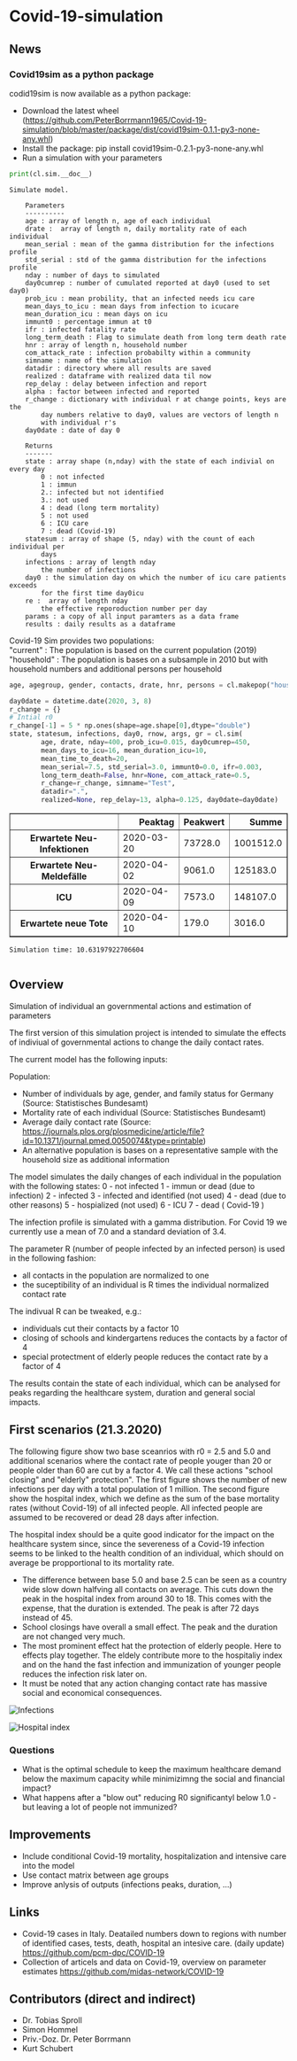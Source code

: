 # Covid-19-simulation

## News

### Covid19sim as a python package
codid19sim is now available as a python package:

* Download the latest wheel (https://github.com/PeterBorrmann1965/Covid-19-simulation/blob/master/package/dist/covid19sim-0.1.1-py3-none-any.whl)
* Install the package:  pip install covid19sim-0.2.1-py3-none-any.whl
* Run a simulation with your parameters


```python
print(cl.sim.__doc__)
```

    Simulate model.
    
        Parameters
        ----------
        age : array of length n, age of each individual
        drate :  array of length n, daily mortality rate of each individual
        mean_serial : mean of the gamma distribution for the infections profile
        std_serial : std of the gamma distribution for the infections profile
        nday : number of days to simulated
        day0cumrep : number of cumulated reported at day0 (used to set day0)
        prob_icu : mean probility, that an infected needs icu care
        mean_days_to_icu : mean days from infection to icucare
        mean_duration_icu : mean days on icu
        immunt0 : percentage immun at t0
        ifr : infected fatality rate
        long_term_death : Flag to simulate death from long term death rate
        hnr : array of length n, household number
        com_attack_rate : infection probabilty within a community
        simname : name of the simulation
        datadir : directory where all results are saved
        realized : dataframe with realized data til now
        rep_delay : delay between infection and report
        alpha : factor between infected and reported
        r_change : dictionary with individual r at change points, keys are the
            day numbers relative to day0, values are vectors of length n
            with individual r's
        day0date : date of day 0
    
        Returns
        -------
        state : array shape (n,nday) with the state of each indivial on every day
            0 : not infected
            1 : immun
            2.: infected but not identified
            3.: not used
            4 : dead (long term mortality)
            5 : not used
            6 : ICU care
            7 : dead (Covid-19)
        statesum : array of shape (5, nday) with the count of each individual per
            days
        infections : array of length nday
            the number of infections
        day0 : the simulation day on which the number of icu care patients exceeds
            for the first time day0icu
        re :  array of length nday
            the effective reporoduction number per day
        params : a copy of all input paramters as a data frame
        results : daily results as a dataframe
        


Covid-19 Sim provides two populations:<br>
"current" : The population is based on the current population (2019) <br>
"household" : The population is bases on a subsample in 2010 but with household numbers and additional persons per household


```python
age, agegroup, gender, contacts, drate, hnr, persons = cl.makepop("household",1000000)
```


```python
day0date = datetime.date(2020, 3, 8)
r_change = {}
# Intial r0
r_change[-1] = 5 * np.ones(shape=age.shape[0],dtype="double")
state, statesum, infections, day0, rnow, args, gr = cl.sim(
        age, drate, nday=400, prob_icu=0.015, day0cumrep=450,
        mean_days_to_icu=16, mean_duration_icu=10,
        mean_time_to_death=20,
        mean_serial=7.5, std_serial=3.0, immunt0=0.0, ifr=0.003,
        long_term_death=False, hnr=None, com_attack_rate=0.5,
        r_change=r_change, simname="Test",
        datadir=".",
        realized=None, rep_delay=13, alpha=0.125, day0date=day0date)
```


<div>
<style scoped>
    .dataframe tbody tr th:only-of-type {
        vertical-align: middle;
    }

    .dataframe tbody tr th {
        vertical-align: top;
    }

    .dataframe thead th {
        text-align: right;
    }
</style>
<table border="1" class="dataframe">
  <thead>
    <tr style="text-align: right;">
      <th></th>
      <th>Peaktag</th>
      <th>Peakwert</th>
      <th>Summe</th>
    </tr>
  </thead>
  <tbody>
    <tr>
      <th>Erwartete Neu-Infektionen</th>
      <td>2020-03-20</td>
      <td>73728.0</td>
      <td>1001512.0</td>
    </tr>
    <tr>
      <th>Erwartete Neu-Meldefälle</th>
      <td>2020-04-02</td>
      <td>9061.0</td>
      <td>125183.0</td>
    </tr>
    <tr>
      <th>ICU</th>
      <td>2020-04-09</td>
      <td>7573.0</td>
      <td>148107.0</td>
    </tr>
    <tr>
      <th>Erwartete neue Tote</th>
      <td>2020-04-10</td>
      <td>179.0</td>
      <td>3016.0</td>
    </tr>
  </tbody>
</table>
</div>


    Simulation time: 10.63197922706604



```python

```



## Overview
Simulation of individual an governmental actions and estimation of parameters

The first version of this simulation project is intended to simulate the effects of indiviual of governmental actions to change the daily contact rates. 

The current model has the following inputs: 

Population: 
- Number of individuals by age, gender, and family status for Germany  (Source: Statistisches Bundesamt)
- Mortality rate of each individual (Source: Statistisches Bundesamt)
- Average daily contact rate (Source: https://journals.plos.org/plosmedicine/article/file?id=10.1371/journal.pmed.0050074&type=printable)
- An alternative population is bases on a representative sample with the household size as additional information

The model simulates the daily changes of each individual in the population with the following states: 
0 - not infected 
1 - immun or dead (due to infection)
2 - infected 
3 - infected and identified (not used)
4 - dead (due to other reasons)
5 - hospialized (not used)
6 - ICU
7 - dead ( Covid-19 )

The infection profile is simulated with a gamma distribution. For Covid 19 we currently use a mean of 7.0 and a standard deviation of 3.4. 

The parameter R (number of people infected by an infected person) is used in the following fashion: 
- all contacts in the population are normalized to one 
- the suceptibility of an individual is R times the individual normalized contact rate 

The indivual R can be tweaked, e.g.:
- individuals cut their contacts by a factor 10 
- closing of schools and kindergartens reduces the contacts by a factor of 4 
- special protectment of elderly people reduces the contact rate by a factor of 4 

The results contain the state of each individual, which can be analysed for peaks regarding the healthcare system, duration and general social impacts. 

## First scenarios (21.3.2020)

The following figure show two base sceanrios with r0 = 2.5 and 5.0 and additional scenarios where the contact rate of people youger than 20 or people older than 60 are cut by a factor 4. We call these actions "school closing" and "elderly" protection". The first figure shows the number of new infections per day with a total population of 1 million. The second figure show the hospital index, which we define as the sum of the base mortality rates (without Covid-19) of all infected people. All infected people are assumed to be recovered or dead 28 days after infection. 

The hospital index should be a quite good indicator for the impact on the healthcare system since, since the severeness of a Covid-19 infection seems to be linked to the health condition of an individual, which should on average be propportional to its mortality rate. 

* The difference between base 5.0 and base 2.5 can be seen as a country wide slow down halfving all contacts on average. This cuts down the peak in the hospital index from around 30 to 18. This comes with the expense, that the duration is extended. The peak is after 72 days instead of 45.
* School closings have overall a small effect. The peak and the duration are not changed very much. 
* The most prominent effect hat the protection of elderly people. Here to effects play together. The eldely contribute more to the hospitaliy index and on the hand the fast infection and immunization of younger people reduces the infection risk later on. 
* It must be noted that any action changing contact rate has massive social and economical consequences.

![Infections](https://github.com/PeterBorrmann1965/Covid-19-simulation/blob/master/infections.png)

![Hospital index](https://github.com/PeterBorrmann1965/Covid-19-simulation/blob/master/hospital_index.png)

### Questions
* What is the optimal schedule to keep the maximum healthcare demand below the maximum capacity while minimizimng the social and financial impact?
* What happens after a "blow out" reducing R0 significantyl below 1.0 - but leaving a lot of people not immunized? 

## Improvements
- Include conditional Covid-19 mortality, hospitalization and intensive care into the model
- Use contact matrix between age groups 
- Improve anlysis of outputs (infections peaks, duration, ...)

## Links
* Covid-19 cases in Italy. Deatailed numbers down to regions with number of identified cases, tests, death, hospital an intesive care. (daily update) https://github.com/pcm-dpc/COVID-19
* Collection of articels and data on Covid-19, overview on parameter estimates https://github.com/midas-network/COVID-19

## Contributors (direct and indirect)
* Dr. Tobias Sproll
* Simon Hommel
* Priv.-Doz. Dr. Peter Borrmann
* Kurt Schubert

